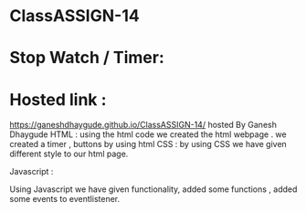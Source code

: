 # ClassASSIGN-14
# Stop Watch / Timer:
# Hosted link :
https://ganeshdhaygude.github.io/ClassASSIGN-14/
hosted By Ganesh Dhaygude
HTML :
using the html code we created the html webpage .
we created a timer , buttons by using html 
CSS :
by using CSS we have given different style to our html page.

Javascript :

Using Javascript we have given functionality,
added some functions , added some events to eventlistener.
